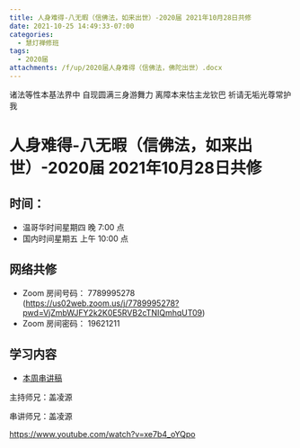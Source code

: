```yaml
---
title: 人身难得-八无暇（信佛法，如来出世）-2020届 2021年10月28日共修
date: 2021-10-25 14:49:33-07:00
categories:
  - 慧灯禅修班
tags:
  - 2020届
attachments: /f/up/2020届人身难得（信佛法，佛陀出世）.docx
---
```

诸法等性本基法界中 自现圆满三身游舞力 
离障本来怙主龙钦巴 祈请无垢光尊常护我

# 人身难得-八无暇（信佛法，如来出世）-2020届 2021年10月28日共修

## 时间：

* 温哥华时间星期四 晚 7:00 点
* 国内时间星期五 上午 10:00 点

## 网络共修

* Zoom 房间号码： 7789995278 (<https://us02web.zoom.us/j/7789995278?pwd=VjZmbWJFY2k2K0E5RVB2cTNIQmhqUT09>)
* Zoom 房间密码： 19621211

## 学习内容

* [本周串讲稿](/f/up/2020届人身难得（信佛法，佛陀出世）.docx)

主持师兄：盖凌源

串讲师兄：盖凌源

<https://www.youtube.com/watch?v=xe7b4_oYQpo>